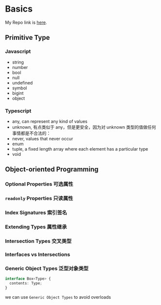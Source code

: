 # Basics

My Repo link is [here](https://github.com/danielzhang183/dz-ts-basics).

## Primitive Type

### Javascript

- string
- number
- bool
- null
- undefined
- symbol
- bigint
- object

### Typescript

- any, can represent any kind of values
- unknown, 有点类似于 any，但是更安全，因为对 unknown 类型的值做任何事情都是不合法的：
- never, values that never occur
- enum
- tuple, a fixed length array where each element has a particular type
- void

## Object-oriented Programming

### Optional Properties 可选属性

### `readonly` Properties 只读属性

### Index Signatures 索引签名

### Extending Types 属性继承

### Intersection Types 交叉类型

### Interfaces vs Intersections

### Generic Object Types 泛型对象类型

```ts
interface Box<Type> {
  contents: Type;
}
```

we can use `Generic Object Types` to avoid overloads

